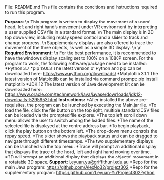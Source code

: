 File: README.md
This file contains the conditions and instructions required to run this program. 

**Purpose:** \n
This program is written to display the movement of a users’ head, left and right hand’s movement under VR environment by interpreting a user supplied CSV file in a standard format. \n
The main display is in 2D top down view, including replay speed control and a slider to track and change progress. \n
Supplementary displays are also offered to trace the movement of the three objects, as well as a simple 3D display. \n
\n
**Required Environment:** \n
For the best performance, it is recommended to have the windows display scaling set to 100% on a 1080P screen. 
For the program to work, the following software/package need to be installed:
*Python 3.7
*pip 19.0.3
The latest version of Python and pip can be downloaded here:
https://www.python.org/downloads/
*Matplotlib 3.1.1
The latest version of Matplotlib can be installed via command prompt:
pip install matplotlib
*JDK 12
The latest version of Java development kit can be downloaded here:
https://www.oracle.com/technetwork/java/javase/downloads/jdk12-downloads-5295953.html
**Instructions:**
*After installed the above pre-requisites, the program can be launched by executing the Main.jar file. 
*To load the file, click the file button on the top right, multiple standard CSV files can be loaded via the prompted file explorer. 
*The top left scroll down menu allows the user to switch among the loaded files. 
*The name of the selected file is displayed at the centre address bar. 
*To begin playback, click the play button on the bottom left. 
*The drop-down menu controls the repay speed. 
*The slider shows the playback status and can be dragged to navigate through different timestamps. 
*The two supplementary displays can be launched via the top menu. 
*Trace will prompt an additional display that displays the trace of the head, left and right hand moving over time.
*3D will prompt an additional display that displays the objects’ movement in a rotatable 3D space. 
**Support:**
Leyuan.yu@griffithuni.edu.au
*Repo for the main Java program:
https://github.com/AlexNo32/project302
*Repo for the supplementary program:
https://github.com/Leyuan-Yu/Project302Python
